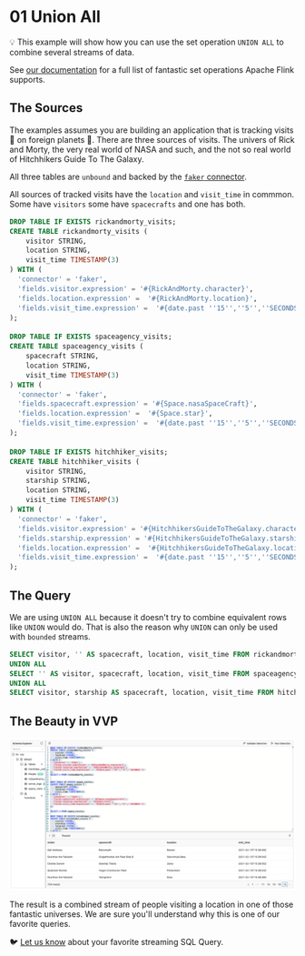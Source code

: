 # 01 Union All

:bulb: This example will show how you can use the set operation `UNION ALL` to combine several streams of data.

See [our documentation](https://ci.apache.org/projects/flink/flink-docs-master/docs/dev/table/sql/queries/#set-operations)
for a full list of fantastic set operations Apache Flink supports.


## The Sources

The examples assumes you are building an application that is tracking visits :raccoon: on foreign planets :chestnut:. 
There are three sources of visits. The univers of Rick and Morty, the very real world of NASA and such, 
and the not so real world of Hitchhikers Guide To The Galaxy.

All three tables are `unbound` and backed by the [`faker` connector](https://github.com/knaufk/flink-faker).

All sources of tracked visits have the `location` and `visit_time` in commmon. Some have `visitors` some have
`spacecrafts` and one has both.

```sql
DROP TABLE IF EXISTS rickandmorty_visits;
CREATE TABLE rickandmorty_visits ( 
    visitor STRING,
    location STRING, 
    visit_time TIMESTAMP(3)
) WITH (
  'connector' = 'faker', 
  'fields.visitor.expression' = '#{RickAndMorty.character}',
  'fields.location.expression' =  '#{RickAndMorty.location}',
  'fields.visit_time.expression' =  '#{date.past ''15'',''5'',''SECONDS''}'
);

DROP TABLE IF EXISTS spaceagency_visits;
CREATE TABLE spaceagency_visits ( 
    spacecraft STRING,
    location STRING, 
    visit_time TIMESTAMP(3)
) WITH (
  'connector' = 'faker', 
  'fields.spacecraft.expression' = '#{Space.nasaSpaceCraft}',
  'fields.location.expression' =  '#{Space.star}',
  'fields.visit_time.expression' =  '#{date.past ''15'',''5'',''SECONDS''}'
);

DROP TABLE IF EXISTS hitchhiker_visits;
CREATE TABLE hitchhiker_visits ( 
    visitor STRING,
    starship STRING,
    location STRING, 
    visit_time TIMESTAMP(3)
) WITH (
  'connector' = 'faker', 
  'fields.visitor.expression' = '#{HitchhikersGuideToTheGalaxy.character}',
  'fields.starship.expression' = '#{HitchhikersGuideToTheGalaxy.starship}',
  'fields.location.expression' =  '#{HitchhikersGuideToTheGalaxy.location}',
  'fields.visit_time.expression' =  '#{date.past ''15'',''5'',''SECONDS''}'
);

```

## The Query

We are using `UNION ALL` because it doesn't try to combine equivalent rows like 
`UNION` would do. That is also the reason why `UNION` can only be used with `bounded` streams.


```sql
SELECT visitor, '' AS spacecraft, location, visit_time FROM rickandmorty_visits
UNION ALL
SELECT '' AS visitor, spacecraft, location, visit_time FROM spaceagency_visits
UNION ALL
SELECT visitor, starship AS spacecraft, location, visit_time FROM hitchhiker_visits;
```

## The Beauty in VVP

![01_union_all](screeny.png)


The result is a combined stream of people visiting a location in one of those fantastic universes.
We are sure you'll understand why this is one of our favorite queries.

:bird: [Let us know](https://twitter.com/ververicadata) about your favorite streaming SQL Query.
